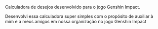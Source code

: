 Calculadora de desejos desenvolvido para o jogo Genshin Impact.

Desenvolvi essa calculadora super simples com o propósito de auxiliar à mim e a meus amigos em nossa organização no jogo Genshin Impact
